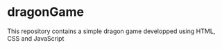 # dragonGame
 This repository contains a simple dragon game developped using HTML, CSS and JavaScript
